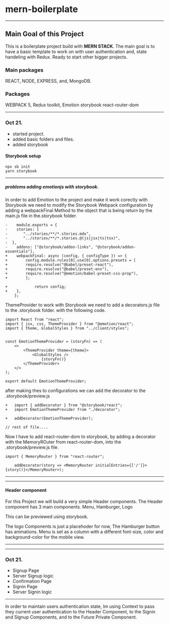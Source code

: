 # mern-boilerplate

---

## Main Goal of this Project

This is a boilerplate project build with **MERN STACK**.
The main goal is to have a basic template to work on with user authentication and, state handeling with Redux.
Ready to start other bigger projects.

### Main packages

REACT, NODE, EXPRESS, and, MongoDB.

### Packages

WEBPACK 5, Redux toolkit, Emotion storybook react-router-dom

---

### Oct 21.

- started project.
- added basic folders and files.
- added storybook

#### Storybook setup

    npx sb init
    yarn storybook

---

##### problems adding emotionjs with storybook.

In order to add Emotion to the project and make it work corectly with Storybook
we need to modify the Storybook Webpack configuration by adding a webpackFinal Method to the object that is being return by the main.js file in the.storybook folder.

    -    module.exports = {
    -    stories: [
    -       "../stories/**/*.stories.mdx",
    -       "../stories/**/*.stories.@(js|jsx|ts|tsx)",
    -  ],
    -    addons: ["@storybook/addon-links", "@storybook/addon-essentials"],
    +    webpackFinal: async (config, { configType }) => {
    +        config.module.rules[0].use[0].options.presets = [
    +        require.resolve("@babel/preset-react"),
    +        require.resolve("@babel/preset-env"),
    +        require.resolve("@emotion/babel-preset-css-prop"),
    +        ];

    +            return config;
    +    },
        };

ThemeProvider to work with Storybook we need to add a decorators.js file to
the .storybook folder. with the following code.

    import React from "react";
    import { jsx, css, ThemeProvider } from "@emotion/react";
    import { theme, GlobalStyles } from "../client/styles";


    const EmotionThemeProvider = (storyFn) => (
        <>
            <ThemeProvider theme={theme}>
                <GlobalStyles />
                    {storyFn()}
            </ThemeProvider>
        </>
    );

    export default EmotionThemeProvider;

after making thes to configurations we can add the decorator to the .storybook/preview.js

    +   import { addDecorator } from "@storybook/react";
    +   import EmotionThemeProvider from "./decorator";

    +   addDecorator(EmotionThemeProvider);

    // rest of file....

Now I have to add react-router-dom to storybook, by adding a decorator with the MemoryROuter from react-router-dom, into the .storybook/preview.js file.

    import { MemoryRouter } from "react-router";

        addDecorator(story => <MemoryRouter initialEntries={['/']}>{story()}</MemoryRouter>);

---

---

#### Header component

For this Project we will build a very simple Header components.
The Header component has 3 main components.
Menu, Hamburger, Logo

This can be previewed using storybook.

The logo Components is just a placehoder for now,
The Hamburger button has animations.
Menu is set as a column with a different font-size, color and background-color for the mobile view.

---

---

### Oct 21.

- Signup Page
- Server Signup logic
- Confirmation Page
- Signin Page
- Server Signin logic

---

In order to maintain users authentication state, Im using Context to pass they current user authentication to the Header Component, to the Signin and Signup Components, and to the Future Private Component.
